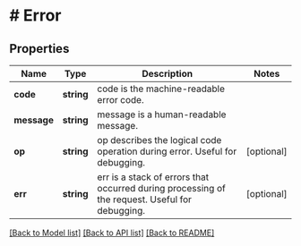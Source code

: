 # # Error

## Properties

Name | Type | Description | Notes
------------ | ------------- | ------------- | -------------
**code** | **string** | code is the machine-readable error code. | 
**message** | **string** | message is a human-readable message. | 
**op** | **string** | op describes the logical code operation during error. Useful for debugging. | [optional] 
**err** | **string** | err is a stack of errors that occurred during processing of the request. Useful for debugging. | [optional] 

[[Back to Model list]](../../README.md#documentation-for-models) [[Back to API list]](../../README.md#documentation-for-api-endpoints) [[Back to README]](../../README.md)


